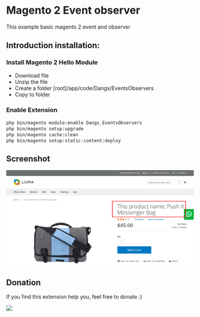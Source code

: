 # Magento 2 Event observer

This example basic magento 2 event and observer

## Introduction installation:

### Install Magento 2 Hello Module
- Download file
- Unzip the file
- Create a folder [root]/app/code/Dangs/EventsObservers
- Copy to folder

### Enable Extension

```
php bin/magento module:enable Dangs_EventsObservers
php bin/magento setup:upgrade
php bin/magento cache:clean
php bin/magento setup:static-content:deploy
```

## Screenshot
![ScreenShot](https://github.com/dsasmita/magento2-events-observers/blob/master/screen-shot/product-detail.png)

## Donation
If you find this extension help you,  feel free to donate
:)

[![](https://www.paypalobjects.com/en_US/i/btn/btn_donateCC_LG.gif)](http://bit.ly/2nFWFZI)
